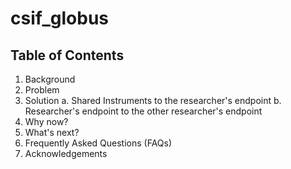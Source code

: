 # csif_globus

## Table of Contents
1. Background 
2. Problem
3. Solution
   a. Shared Instruments to the researcher's endpoint 
   b. Researcher's endpoint to the other researcher's endpoint 
4. Why now?
5. What's next?
6. Frequently Asked Questions (FAQs)
7. Acknowledgements
